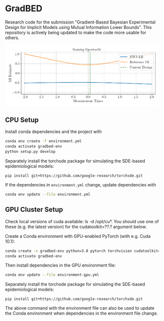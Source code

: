# GradBED

Research code for the submission "Gradient-Based Bayesian Experimental Design for Implicit Models using Mutual Information Lower Bounds". This repository is actively being updated to make the code more usable for others.

![](./plots/training_animation.gif)


## CPU Setup

Install conda dependencies and the project with

```bash
conda env create -f environment.yml
conda activate gradbed-env
python setup.py develop
```

Separately install the torchsde package for simulating the SDE-based epidemiological models:

```
pip install git+https://github.com/google-research/torchsde.git
```

If the dependencies in `environment.yml` change, update dependencies with

```bash
conda env update --file environment.yml
```

## GPU Cluster Setup

Check local versions of cuda available: ls -d /opt/cu*. You should use one of these (e.g. the latest version) for the cudatoolkit=??.? argument below.

Create a Conda environment with GPU-enabled PyTorch (with e.g. Cuda 10.1): 

```bash
conda create -n gradbed-env python=3.8 pytorch torchvision cudatoolkit=10.1 -c pytorch
conda activate gradbed-env
```

Then install dependencies in the GPU environment file:

```bash
conda env update --file environment-gpu.yml
```

Separately install the torchsde package for simulating the SDE-based epidemiological models:

```
pip install git+https://github.com/google-research/torchsde.git
```

The above command with the environment file can also be used to update the Conda environment when dependencies in the environment file change.
